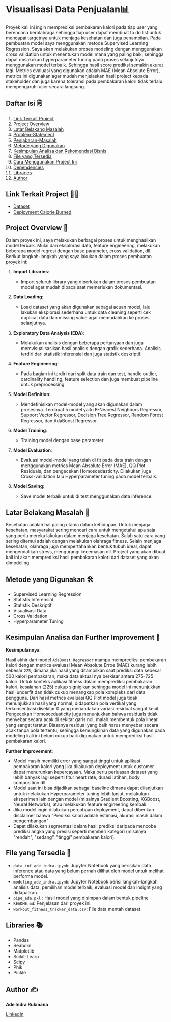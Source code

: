 # Visualisasi Data Penjualan📊

Proyek kali ini ingin memprediksi pembakaran kalori pada tiap user yang berencana berolahraga sehingga tiap user dapat membuat to do list untuk mencapai targetnya untuk menjaga kesehatan dan juga penampilan. Pada pembuatan model saya menggunakan metode Supervised Learning Regression. Saya akan melakukan proses modeling dengan menggunakan cross validation untuk menentukan model mana yang paling baik, sehingga dapat melakukan hyperparameter tuning pada proses selanjutnya menggunakan model terbaik. Sehingga hasil score prediksi semakin akurat lagi. Metrics evaluasi yang digunakan adalah MAE (Mean Absolute Error), metrics ini digunakan agar mudah menjelaskan hasil project kepada stakeholder dan juga karena toleransi pada pembakaran kalori tidak terlalu mempengaruhi user secara langsung.

## Daftar Isi 🗒️
1. [Link Terkait Project](#link-terkait-project-)
2. [Project Overview](#project-overview-)
3. [Latar Belakang Masalah](#latar-belakang-masalah-)
4. [Problem-Statement](#problem-statement-)
5. [Penjabaran-Masalah](#penjabaran-masalah-)
6. [Metode yang Digunakan](#metode-yang-digunakan-)
7. [Kesimpulan Analisa dan Rekomendasi Bisnis](#kesimpulan-analisa-dan-rekomendasi-bisnis-)
8. [File yang Tersedia](#file-yang-tersedia-)
9. [Cara Menggunakan Project Ini](#cara-menggunakan-project-ini-)
10. [Dependencies](#dependencies-)
11. [Libraries](#libraries-)
12. [Author](#author-️)

## Link Terkait Project ⛓️‍💥

 - [Dataset](https://www.kaggle.com/datasets/adilshamim8/workout-and-fitness-tracker-data)
 - [Deployment Calorie Burned](https://huggingface.co/spaces/adeindrar/Calories_Burned)

## Project Overview 📝

Dalam proyek ini, saya melakukan berbagai proses untuk menghasilkan model terbaik. Mulai dari eksplorasi data, feature engineering, melakukan beberapa model regresi dengan base parameter, cross validation, dll. Berikut langkah-langkah yang saya lakukan dalam proses pembuatan proyek ini:

1. **Import Libraries**:
    - Import seluruh library yang diperlukan dalam proses pembuatan model agar mudah dibaca saat memerlukan dokumentasi.

2. **Data Loading**:
    - Load dataset yang akan digunakan sebagai acuan model, lalu lakukan eksplorasi sederhana untuk data cleaning seperti cek duplicat data dan missing value agar memudahkan ke proses selanjutnya.

3. **Exploratory Data Analysis (EDA)**:
    - Melakukan analisis dengan beberapa pertanyaan dan juga memvisualisasikan hasil analisis dengan grafik sederhana. Analisis terdiri dari statistik inferensial dan juga statistik deskriptif.

4. **Feature Engineering**:
    - Pada bagian ini terdiri dari split data train dan test, handle outlier, cardinality handling, feature selection dan juga membuat pipeline untuk preprocessing.

5. **Model Definition**:
    - Mendefinisikan model-model yang akan digunakan dalam prosesnya. Terdapat 5 model yaitu K-Nearest Neighbors Regressor, Support Vector Regressor, Decision Tree Regressor, Random Forest Regressor, dan AdaBoost Regressor.

6. **Model Training**:
    - Training model dengan base parameter.

7. **Model Evaluation**:
    - Evaluasi model-model yang telah di fit pada data train dengan menggunakan metrics Mean Absolute Error (MAE), QQ Plot Residuals, dan pengecekan Homoscedasticity. Dilakukan juga Cross-validation lalu Hyperparameter tuning pada model terbaik.

8. **Model Saving**:
    - Save model terbaik untuk di test menggunakan data inference.

## Latar Belakang Masalah 🧐

Kesehatan adalah hal paling utama dalam kehidupan. Untuk menjaga kesehatan, masyarakat sering mencari cara untuk mengetahui apa saja yang perlu mereka lakukan dalam menjaga kesehatan. Salah satu cara yang sering ditemui adalah dengan melakukan olahraga fitness. Selain menjaga kesehatan, olahraga juga mempertahankan bentuk tubuh ideal, dapat mengendalikan stress, mengurangi kecemasan dll. Project yang akan dibuat kali ini akan memprediksi hasil pembakaran kalori dari dataset yang akan dimodeling.

## Metode yang Digunakan 🛠️

- Supervised Learning Regression
- Statistik Inferensial
- Statistik Deskriptif
- Visualisasi Data
- Cross Validation
- Hyperparameter Tuning

## Kesimpulan Analisa dan Further Improvement 🧠

**Kesimpulannya**:

Hasil akhir dari model `AdaBoost Regressor` mampu memprediksi pembakaran kalori dengan metrics evaluasi Mean Absolute Erroe (MAE) kurang lebih sebesar `225`, dimana jika hasil yang ditampilkan saat prediksi data sebesar 500 kalori pembakaran, maka data aktual nya berkisar antara 275-725 kalori. Untuk konteks aplikasi fitness dalam memprediksi pembakaran kalori, kesalahan (225) cukup signigikan sehingga model ini menunjukkan hasil underfit dan tidak cukup menangkap pola kompleks dari data pengguna. Dari hasil metrics evaluasi QQ Plot model juga tidak menunjukkan hasil yang normal, didapatkan pola vertikal yang terkonsentrasi disekitar 0 yang menandakan variasi residual sangat kecil. Pengecekan Homoscedasticity juga menunjukkan bahwa residuals tidak menyebar secara acak di sekitar garis nol, malah membentuk pola linear yang sangat teratur. Biasanya residual yang baik harus menyebar secara acak tanpa pola tertentu, sehingga kemungkinan data yang digunakan pada modeling kali ini belum cukup baik digunakan untuk memprediksi hasil pembakaran kalori.

**Further Improvement**:
- Model masih memiliki error yang sangat tinggi untuk aplikasi pembakaran kalori yang jika dilakukan deployment untuk customer dapat menurunkan kepercayaan. Maka perlu perluasan dataset yang lebih banyak lagi seperti fitur heart rate, durasi latihan, body composition dll.
- Model saat ini bisa dijadikan sebagai baseline dimana dapat dilanjutkan untuk melakukan Hyperparameter tuning lebih lanjut, melakukan eksperimen lain dengan model (misalnya Gradient Boosting, XGBoost, Neural Networks), atau melakukan feature engineering kembali.
- Jika model ingin dilakukan percobaan deployment, dapat diberikan disclaimer bahwa "Prediksi kalori adalah estimasi, akurasi masih dalam pengembangan"
- Dapat dilakukan segmentasi dalam hasil prediksi daripada mencoba prediksi angka yang presisi seperti memberi kategori (misalnya "rendah", "sedang", "tinggi" pembakaran kalori).

## File yang Tersedia 📂

- `data_inf_ade_indra.ipynb`: Jupyter Notebook yang berisikan data inference atau data yang belum pernah dilihat oleh model untuk melihat performa model.
- `modeling_ade_indra.ipynb`: Jupyter Notebook berisi langkah-langkah analisis data, pemilihan model terbaik, evaluasi model dan insight yang didapatkan.
- `pipe_ada.pkl` : Hasil model yang disimpan dalam bentuk pipeline
- `README.md`: Penjelasan dari proyek ini.
- `workout_fitness_tracker_data.csv`: File data mentah dataset.


## Libraries 📚
- Pandas
- Seaborn
- Matplotlib
- Scikit-Learn
- Scipy
- Phik
- Pickle

## Author ✍️
**Ade Indra Rukmana**

[LinkedIn](https://www.linkedin.com/in/ade-indra-rukmana/)